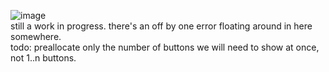 ![image](https://github.com/BKCF/svelte-paginator/assets/39143924/8bf7a49a-cdb1-4de9-a7ab-48ffe6946d22)<br>
still a work in progress. there's an off by one error floating around in here somewhere.<br>
todo: preallocate only the number of buttons we will need to show at once, not 1..n buttons.
